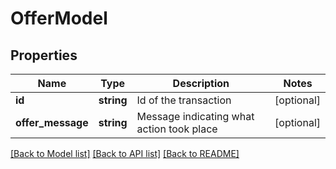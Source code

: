 # OfferModel

## Properties
Name | Type | Description | Notes
------------ | ------------- | ------------- | -------------
**id** | **string** | Id of the transaction | [optional] 
**offer_message** | **string** | Message indicating what action took place | [optional] 

[[Back to Model list]](../README.md#documentation-for-models) [[Back to API list]](../README.md#documentation-for-api-endpoints) [[Back to README]](../README.md)


